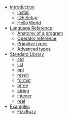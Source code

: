 - [Introduction](./getting_started/introduction.md)
    - [Install](./getting_started/install.md)
    - [IDE Setup](./getting_started/ide_setup.md)
    - [Hello World](./getting_started/hello_world.md)
- [Language Reference](./language_reference/index.md)
    - [Anatomy of a program](./language_reference/anatomy.md)
    - [Operator reference](./language_reference/operators.md)
    - [Primitive types](./language_reference/primitive_types.md)
    - [Advanced types](./language_reference/advanced_types.md)
- [Standard Library](./standard_library/index.md)
    - [std](./standard_library/std.md)
    - [list](./standard_library/list.md)
    - [opt](./standard_library/opt.md)
    - [result](./standard_library/result.md)
    - [format](./standard_library/format.md)
    - [btree](./standard_library/btree.md)
    - [string](./standard_library/string.md)
    - [integer](./standard_library/integer.md)
    - [real](./standard_library/real.md)
- [Examples]()
    - [FizzBuzz]()
